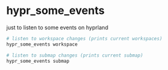 # hypr_some_events
just to listen to some events on hyprland

```sh
# listen to workspace changes (prints current workspaces)
hypr_some_events workspace

# listen to submap changes (prints current submap)
hypr_some_events submap
```